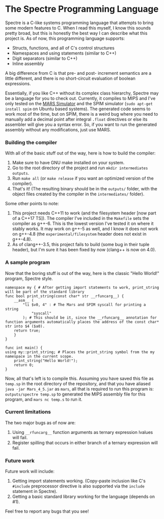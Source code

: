 # The Spectre Programming Language

Spectre is a C-like systems programming language that attempts to bring some modern features to C. When I read this myself, I know this sounds pretty broad, but this is honestly the best way I can describe what this project is. As of now, this programming language supports:

* Structs, functions, and all of C's control structures
* Namespaces and using statements (similar to C++)
* Digit separators (similar to C++)
* Inline assembly

A big difference from C is that pre- and post- increment semantics are a little different, and there is no short-circuit evaluation of boolean expressions.

Essentially, if you like C++ without its complex class hierarchy, Spectre may be a language for you to check out. Currently, it compiles to MIPS and I've only tested on the [MARS Simulator]( http://courses.missouristate.edu/KenVollmar/mars/) and the SPIM simulator (`sudo apt-get install spim` on Ubuntu based systems). The generated code seems to work most of the time, but on SPIM, there is a weird bug where you need to manually add a decimal point after integral `.float` directives or else its assembler will give you a syntax error. So, if you want to run the generated assembly without any modifications, just use MARS.

### Building the compiler

With all of the basic stuff out of the way, here is how to build the compiler:

1. Make sure to have GNU make installed on your system.
2. Go to the root directory of the project and run `mkdir intermediates outputs`.
3. Run `make all` (or `make release` if you want an optimized version of the compiler).
4. That's it! (The resulting binary should be in the `outputs/` folder, with the object files created by the compiler in the `intermediates/` folder).

Some other points to note:

1. This project needs C++11 to work (and the filesystem header [now part of a C++17 TS]). The compiler I've included in the `Makefile` sets the compiler as g++-6. This is the lowest version I've tested it on where it stably works. It may work on g++-5 as well, and I know it does not work on g++-4.8 (the `experimental/filesystem` header does not exist in g++-4.8).
2. As of clang++-3.5, this project fails to build (some bug in their tuple header), but I'm sure it has been fixed by now (clang++ is now on 4.0).

### A sample program

Now that the boring stuff is out of the way, here is the classic "Hello World!" program, Spectre style.

```
namespace my { # After getting import statements to work, print_string will be part of the standard library
func bool print_string(const char* str __rfuncarg__) {
    __asm__ (
        "li $v0, 4" : # The Mars and SPIM syscall for printing a string
            "syscall"
        ); # This should be it, since the __rfuncarg__ annotation for function arguments automatically places the address of the const char* str into $4 ($a0).
	return true;
    }
}

func int main() {
using my::print_string; # Places the print_string symbol from the my namespace in the current scope.
    print_string("Hello World!");
    return 0;
}
```

Now, all that's left is to compile this. Assuming you have saved this file as `temp.sp` in the root directory of the repository, and that you have aliased `java -jar Mars_4_5.jar` as `mars`, all that is required to run this program is: `outputs/spectre temp.sp` to generated the MIPS assembly file for this program, and `mars nc temp.s` to run it.

### Current limitations

The two major bugs as of now are:

1. Using `__rfuncarg__` function arguments as ternary expression lvalues will fail.
2. Register spilling that occurs in either branch of a ternary expression will fail.

### Future work

Future work will include:

1. Getting import statements working. (Copy-paste inclusion like C's `#include` preprocessor directive is also supported via the `include` statement in Spectre).
2. Getting a basic standard library working for the language (depends on \#1).


Feel free to report any bugs that you see!


